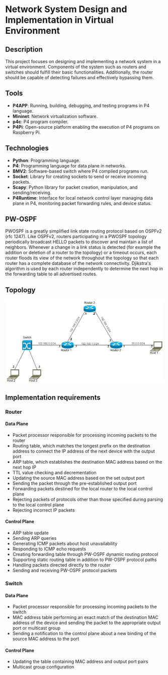 # Network System Design and Implementation in Virtual Environment

## Description
This project focuses on designing and implementing a network system in a virtual environment. Components of the system such as routers and switches should fulfill their basic functionalities. Additionally, the router should be capable of detecting failures and effectively bypassing them.

## Tools
- **P4APP**: Running, building, debugging, and testing programs in P4 language.
- **Mininet**: Network virtualization software.
- **p4c**: P4 program compiler.
- **P4Pi**: Open-source platform enabling the execution of P4 programs on Raspberry Pi.

## Technologies
- **Python**: Programming language.
- **P4**: Programming language for data plane in networks.
- **BMV2**: Software-based switch where P4 compiled programs run.
- **Socket**: Library for creating sockets to send or receive incoming packets.
- **Scapy**: Python library for packet creation, manipulation, and sending/receiving.
- **P4Runtime**: Interface for local network control layer managing data plane in P4, monitoring packet forwarding rules, and device status.

## PW-OSPF
 PWOSPF is a greatly simplified link state routing protocol based on OSPFv2
  (rfc 1247).  Like OSPFv2, routers participating in a PWOSPF topology
  periodically broadcast HELLO packets to discover and maintain a list of
  neighbors.  Whenever a change in a link status is detected (for example the
  addition or deletion of a router to the topology) or a timeout occurs, each
  router floods its view of the network throughout the topology so that each
  router has a complete database of the network connectivity.  Djikstra's
  algorithm is used by each router independently to determine the next
  hop in the forwarding table to all advertised routes.
## Topology
![Topology of the network designed in Mininet environment.](https://github.com/Wflikeit/NetworkSystemsInVirtualEnvironment/blob/main/img/Topology.jpg?raw=true)

## Implementation requirements
### Router

#### Data Plane

- Packet processor responsible for processing incoming packets to the router
- Routing table, which matches the longest prefix on the destination address to connect the IP address of the next device with the output port
- ARP table, which establishes the destination MAC address based on the next hop IP
- TTL value checking and decrementation
- Updating the source MAC address based on the set output port
- Sending the packet through the pre-established output port
- Forwarding packets destined for the local router to the local control plane
- Rejecting packets of protocols other than those specified during parsing to the local control plane
- Rejecting incorrect IP packets

#### Control Plane

- ARP table update
- Sending ARP queries
- Generating ICMP packets about host unavailability
- Responding to ICMP echo requests
- Creating forwarding table through PW-OSPF dynamic routing protocol
- Supporting static routing table in addition to PW-OSPF protocol paths
- Handling packets directed directly to the router
- Sending and receiving PW-OSPF protocol packets

### Switch

#### Data Plane

- Packet processor responsible for processing incoming packets to the switch
- MAC address table performing an exact match of the destination MAC address of the device and sending the packet to the appropriate output port or multicast group
- Sending a notification to the control plane about a new binding of the source MAC address to the port

#### Control Plane

- Updating the table containing MAC address and output port pairs
- Multicast group configuration

